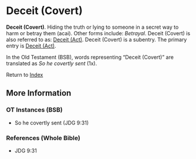 # Deceit (Covert)
**Deceit (Covert)**. 
Hiding the truth or lying to someone in a secret way to harm or betray them (acai). 
Other forms include: 
*Betrayal*. 
Deceit (Covert) is also referred to as: 
[Deceit (Act)](Deceit.md). 
Deceit (Covert) is a subentry. The primary entry is 
[Deceit (Act)](Deceit.md). 


In the Old Testament (BSB), words representing “Deceit (Covert)” are translated as 
*So he covertly sent* (1x). 




Return to [Index](00-Index.md)

## More Information

### OT Instances (BSB)

* So he covertly sent (JDG 9:31)



### References (Whole Bible)

* JDG 9:31



